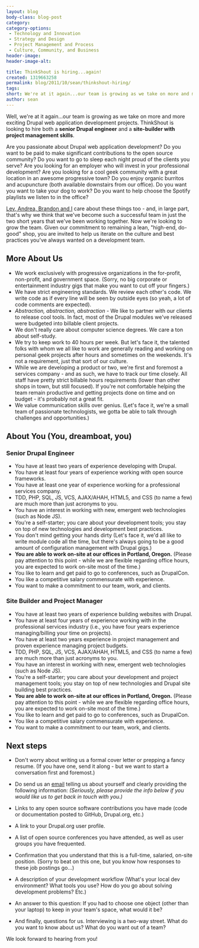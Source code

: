 ```yaml
---
layout: blog
body-class: blog-post
category:
category-options:
 - Technology and Innovation
 - Strategy and Design
 - Project Management and Process
 - Culture, Community, and Business
header-image:
header-image-alt:

title: ThinkShout is hiring...again!
created: 1319663258
permalink: blog/2011/10/sean/thinkshout-hiring/
tags: 
short: We're at it again...our team is growing as we take on more and more exciting Drupal web application development projects. ThinkShout is looking to hire both a senior Drupal engineer and a site-builder with project management skills.
author: sean
---
```

Well, we're at it again...our team is growing as we take on more and more exciting Drupal web application development projects. ThinkShout is looking to hire both a **senior Drupal engineer** and a **site-builder with project management skills**.

Are you passionate about Drupal web application development? Do you want to be paid to make significant contributions to the open source community? Do you want to go to sleep each night proud of the clients you serve? Are you looking for an employer who will invest in your professional development? Are you looking for a cool geek community with a great location in an awesome progressive town? Do you enjoy organic burritos and acupuncture (both available downstairs from our office). Do you want you want to take your dog to work? Do you want to help choose the Spotify playlists we listen to in the office?

[Lev, Andrea, Brandon and I](http://thinkshout.com/team) care about these things too - and, in large part, that's why we think that we've become such a successful team in just the two short years that we've been working together. Now we're looking to grow the team. Given our commitment to remaining a lean, "high-end, do-good" shop, you are invited to help us iterate on the culture and best practices you've always wanted on a development team.

## More About Us ##

* We work exclusively with progressive organizations in the for-profit, non-profit, and government space. (Sorry, no big corporate or entertainment industry gigs that make you want to cut off your fingers.)
* We have strict engineering standards. We review each other's code. We write code as if every line will be seen by outside eyes (so yeah, a lot of code comments are expected).
* *Abstraction, abstraction, abstraction* - We like to partner with our clients to release cool tools. In fact, most of the Drupal modules we've released were budgeted into billable client projects.
* We don't really care about computer science degrees. We care a ton about self-study.
* We try to keep work to 40 hours per week. But let's face it, the talented folks with whom we all like to work are generally reading and working on personal geek projects after hours and sometimes on the weekends. It's not a requirement, just that sort of our culture.
* While we are developing a product or two, we're first and foremost a services company - and as such, we have to track our time closely. All staff have pretty strict billable hours requirements (lower than other shops in town, but still focused). If you're not comfortable helping the team remain productive and getting projects done on time and on budget - it's probably not a great fit.
* We value communication skills over genius. (Let's face it, we're a small team of passionate technologists, we gotta be able to talk through challenges and opportunities.)

## About You (You, dreamboat, you) ##

### Senior Drupal Engineer ###

* You have at least two years of experience developing with Drupal.
* You have at least four years of experience working with open source frameworks.
* You have at least one year of experience working for a professional services company.
* TDD, PHP, SQL, JS, VCS, AJAX/AHAH, HTML5, and CSS (to name a few) are much more than just acronyms to you.
* You have an interest in working with new, emergent web technologies (such as Node JS).
* You're a self-starter; you care about your development tools; you stay on top of new technologies and development best practices.
* You don't mind getting your hands dirty (Let's face it, we'd all like to write module code all the time, but there's always going to be a good amount of configuration management with Drupal gigs.)
* **You are able to work on-site at our offices in Portland, Oregon.** (Please pay attention to this point - while we are flexible regarding office hours, you are expected to work on-site most of the time.)
* You like to learn and get paid to go to conferences, such as DrupalCon.
* You like a competitive salary commensurate with experience.
* You want to make a commitment to our team, work, and clients.

### Site Builder and Project Manager ###

* You have at least two years of experience building websites with Drupal.
* You have at least four years of experience working with in the professional services industry (i.e., you have four years experience managing/billing your time on projects).
* You have at least two years experience in project management and proven experience managing project budgets.
* TDD, PHP, SQL, JS, VCS, AJAX/AHAH, HTML5, and CSS (to name a few) are much more than just acronyms to you.
* You have an interest in working with new, emergent web technologies (such as Node JS).
* You're a self-starter; you care about your development and project management tools; you stay on top of new technologies and Drupal site building best practices.
* **You are able to work on-site at our offices in Portland, Oregon.** (Please pay attention to this point - while we are flexible regarding office hours, you are expected to work on-site most of the time.)
* You like to learn and get paid to go to conferences, such as DrupalCon.
* You like a competitive salary commensurate with experience.
* You want to make a commitment to our team, work, and clients.

## Next steps ##

* Don't worry about writing us a formal cover letter or prepping a fancy resume. (If you have one, send it along - but we want to start a conversation first and foremost.)
* Do send us an [email](mailto:info@thinkshout.com) telling us about yourself and clearly providing the following information:  *(Seriously, please provide the info below if you would like us to get back in touch with you.)*

 * Links to any open source software contributions you have made (code or documentation posted to GitHub, Drupal.org, etc.)
 * A link to your Drupal.org user profile.
 * A list of open source conferences you have attended, as well as user groups you have frequented.
 * Confirmation that you understand that this is a full-time, salaried, on-site position. (Sorry to beat on this one, but you know how responses to these job postings go...)
 * A description of your development workflow (What's your local dev environment? What tools you use? How do you go about solving development problems? Etc.)
 * An answer to this question: If you had to choose one object (other than your laptop) to keep in your team's space, what would it be?
 * And finally, questions for us. Interviewing is a two-way street. What do you want to know about us? What do you want out of a team?

We look forward to hearing from you!
